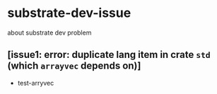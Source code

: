 # substrate-dev-issue
about substrate dev problem

## [issue1: error: duplicate lang item in crate `std` (which `arrayvec` depends on)]
 - test-arryvec